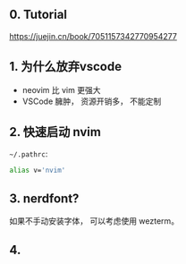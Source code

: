 ## 0. Tutorial

https://juejin.cn/book/7051157342770954277

## 1. 为什么放弃vscode
- neovim 比 vim 更强大
- VSCode 臃肿， 资源开销多， 不能定制

## 2. 快速启动 nvim
`~/.pathrc`:
```bash
alias v='nvim'
```

## 3. nerdfont?

如果不手动安装字体， 可以考虑使用 wezterm。

## 4. 

